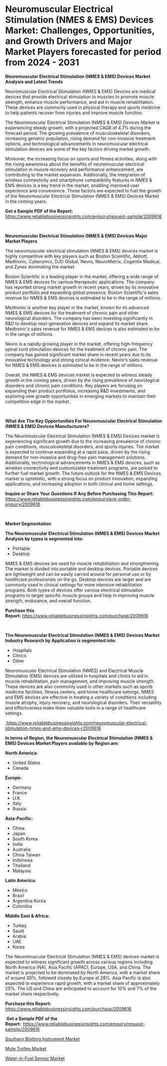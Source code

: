 <p><h1>Neuromuscular Electrical Stimulation (NMES & EMS) Devices Market: Challenges, Opportunities, and Growth Drivers and Major Market Players forecasted for period from 2024 - 2031</h1></p><p><strong>Neuromuscular Electrical Stimulation (NMES & EMS) Devices Market Analysis and Latest Trends</strong></p>
<p><p>Neuromuscular Electrical Stimulation (NMES & EMS) Devices are medical devices that provide electrical stimulation to muscles to promote muscle strength, enhance muscle performance, and aid in muscle rehabilitation. These devices are commonly used in physical therapy and sports medicine to help patients recover from injuries and improve muscle function.</p><p>The Neuromuscular Electrical Stimulation (NMES & EMS) Devices Market is experiencing steady growth, with a projected CAGR of 4.7% during the forecast period. The growing prevalence of musculoskeletal disorders, increasing geriatric population, rising demand for non-invasive treatment options, and technological advancements in neuromuscular electrical stimulation devices are some of the key factors driving market growth.</p><p>Moreover, the increasing focus on sports and fitness activities, along with the rising awareness about the benefits of neuromuscular electrical stimulation in muscle recovery and performance enhancement, are contributing to the market expansion. Additionally, the integration of wireless connectivity and smartphone compatibility features in NMES & EMS devices is a key trend in the market, enabling improved user experience and convenience. These factors are expected to fuel the growth of the Neuromuscular Electrical Stimulation (NMES & EMS) Devices Market in the coming years.</p></p>
<p><strong>Get a Sample PDF of the Report:&nbsp;</strong> <a href="https://www.reliablebusinessinsights.com/enquiry/request-sample/2009616">https://www.reliablebusinessinsights.com/enquiry/request-sample/2009616</a></p>
<p>&nbsp;</p>
<p><strong>Neuromuscular Electrical Stimulation (NMES & EMS) Devices Major Market Players</strong></p>
<p><p>The neuromuscular electrical stimulation (NMES & EMS) devices market is highly competitive with key players such as Boston Scientific, Abbott, Medtronic, Cyberonics, DJO Global, Nevro, NeuroMetrix, Cogentix Medical, and Zynex dominating the market. </p><p>Boston Scientific is a leading player in the market, offering a wide range of NMES & EMS devices for various therapeutic applications. The company has reported strong market growth in recent years, driven by its innovative product portfolio and expanding global presence. Boston Scientific's sales revenue for NMES & EMS devices is estimated to be in the range of millions.</p><p>Medtronic is another key player in the market, known for its advanced NMES & EMS devices for the treatment of chronic pain and other neurological disorders. The company has been investing significantly in R&D to develop next-generation devices and expand its market share. Medtronic's sales revenue for NMES & EMS devices is also estimated to be in the range of millions.</p><p>Nevro is a rapidly growing player in the market, offering high-frequency spinal cord stimulation devices for the treatment of chronic pain. The company has gained significant market share in recent years due to its innovative technology and strong clinical evidence. Nevro's sales revenue for NMES & EMS devices is estimated to be in the range of millions.</p><p>Overall, the NMES & EMS devices market is expected to witness steady growth in the coming years, driven by the rising prevalence of neurological disorders and chronic pain conditions. Key players are focusing on expanding their product portfolios, increasing R&D investments, and exploring new growth opportunities in emerging markets to maintain their competitive edge in the market.</p></p>
<p>&nbsp;</p>
<p><strong>What Are The Key Opportunities For Neuromuscular Electrical Stimulation (NMES & EMS) Devices Manufacturers?</strong></p>
<p><p>The Neuromuscular Electrical Stimulation (NMES & EMS) Devices market is experiencing significant growth due to the increasing prevalence of chronic pain conditions, musculoskeletal disorders, and sports injuries. The market is expected to continue expanding at a rapid pace, driven by the rising demand for non-invasive and drug-free pain management solutions. Additionally, technological advancements in NMES & EMS devices, such as wireless connectivity and customizable treatment programs, are poised to further fuel market growth. The future outlook for the NMES & EMS Devices market is optimistic, with a strong focus on product innovation, expanding applications, and increasing adoption in both clinical and home settings.</p></p>
<p><strong>Inquire or Share Your Questions If Any Before Purchasing This Report:</strong> <a href="https://www.reliablebusinessinsights.com/enquiry/pre-order-enquiry/2009616">https://www.reliablebusinessinsights.com/enquiry/pre-order-enquiry/2009616</a></p>
<p>&nbsp;</p>
<p><strong>Market Segmentation</strong></p>
<p><strong>The Neuromuscular Electrical Stimulation (NMES & EMS) Devices Market Analysis by types is segmented into:</strong></p>
<p><ul><li>Portable</li><li>Desktop</li></ul></p>
<p><p>NMES & EMS devices are used for muscle rehabilitation and strengthening. The market is divided into portable and desktop devices. Portable devices are lightweight and can be easily carried around for personal use or by healthcare professionals on the go. Desktop devices are larger and are commonly used in clinical settings for more intensive rehabilitation programs. Both types of devices offer various electrical stimulation programs to target specific muscle groups and help in improving muscle strength, endurance, and overall function.</p></p>
<p><strong>Purchase this Report:&nbsp;</strong><a href="https://www.reliablebusinessinsights.com/purchase/2009616">https://www.reliablebusinessinsights.com/purchase/2009616</a></p>
<p>&nbsp;</p>
<p><strong>The Neuromuscular Electrical Stimulation (NMES & EMS) Devices Market Industry Research by Application is segmented into:</strong></p>
<p><ul><li>Hospitals</li><li>Clinics</li><li>Other</li></ul></p>
<p><p>Neuromuscular Electrical Stimulation (NMES) and Electrical Muscle Stimulation (EMS) devices are utilized in hospitals and clinics to aid in muscle rehabilitation, pain management, and improving muscle strength. These devices are also commonly used in other markets such as sports medicine facilities, fitness centers, and home healthcare settings. NMES and EMS devices are effective in treating a variety of conditions including muscle atrophy, injury recovery, and neurological disorders. Their versatility and effectiveness make them valuable tools in a range of healthcare settings.</p></p>
<p><a href="https://www.reliablebusinessinsights.com/neuromuscular-electrical-stimulation-nmes-and-ems-devices-r2009616">&nbsp;https://www.reliablebusinessinsights.com/neuromuscular-electrical-stimulation-nmes-and-ems-devices-r2009616</a></p>
<p><strong>In terms of Region, the Neuromuscular Electrical Stimulation (NMES & EMS) Devices Market Players available by Region are:</strong></p>
<p>
    <p> <strong> North America: </strong>
        <ul>
            <li>United States</li>
            <li>Canada</li>
        </ul>
        </p> 
    <p> <strong> Europe: </strong>
        <ul>
            <li>Germany</li>
            <li>France</li>
            <li>U.K.</li>
            <li>Italy</li>
            <li>Russia</li>
        </ul>
        </p> 
    <p> <strong> Asia-Pacific: </strong>
        <ul>
            <li>China</li>
            <li>Japan</li>
            <li>South Korea</li>
            <li>India</li>
            <li>Australia</li>
            <li>China Taiwan</li>
            <li>Indonesia</li>
            <li>Thailand</li>
            <li>Malaysia</li>
        </ul>
        </p> 
    <p> <strong> Latin America: </strong>
        <ul>
            <li>Mexico</li>
            <li>Brazil</li>
            <li>Argentina Korea</li>
            <li>Colombia</li>
        </ul>
        </p> 
    <p> <strong> Middle East & Africa: </strong>
        <ul>
            <li>Turkey</li>
            <li>Saudi</li>
            <li>Arabia</li>
            <li>UAE</li>
            <li>Korea</li>
        </ul>
    </p>
    </p>
<p><p>The Neuromuscular Electrical Stimulation (NMES & EMS) devices market is expected to witness significant growth across various regions including North America (NA), Asia Pacific (APAC), Europe, USA, and China. The market is projected to be dominated by North America, with a market share of around 30%, followed closely by Europe at 28%. Asia Pacific is also expected to experience rapid growth, with a market share of approximately 25%. The US and China are anticipated to account for 10% and 7% of the market share respectively.</p></p>
<p><strong>Purchase this Report: </strong><a href="https://www.reliablebusinessinsights.com/purchase/2009616">https://www.reliablebusinessinsights.com/purchase/2009616</a></p>
<p>&nbsp;<strong>Get a Sample PDF of the Report:&nbsp;&nbsp;</strong><a href="https://www.reliablebusinessinsights.com/enquiry/request-sample/2009616">https://www.reliablebusinessinsights.com/enquiry/request-sample/2009616</a></p>
<p><strong></strong></p>
<p><p><a href="https://github.com/RickHolmes3/Market-Research-Report-List-5/blob/main/southern-blotting-instrument-market.md">Southern Blotting Instrument Market</a></p><p><a href="https://github.com/refatkhan11277/Market-Research-Report-List-1/blob/main/mute-trolley-market.md">Mute Trolley Market</a></p><p><a href="https://github.com/ikahanika44/Market-Research-Report-List-1/blob/main/water-in-fuel-sensor-market.md">Water-in-Fuel Sensor Market</a></p></p>